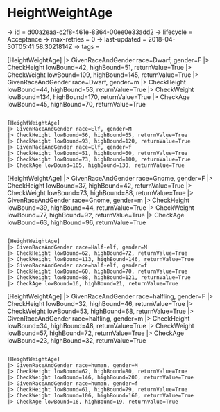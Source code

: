 # HeightWeightAge

-> id = d00a2eaa-c2f8-461e-8364-00ee0e33add2
-> lifecycle = Acceptance
-> max-retries = 0
-> last-updated = 2018-04-30T05:41:58.3021814Z
-> tags = 

[HeightWeightAge]
|> GivenRaceAndGender race=Dwarf, gender=F
|> CheckHeight lowBound=42, highBound=51, returnValue=True
|> CheckWeight lowBound=109, highBound=145, returnValue=True
|> GivenRaceAndGender race=Dwarf, gender=m
|> CheckHeight lowBound=44, highBound=53, returnValue=True
|> CheckWeight lowBound=134, highBound=170, returnValue=True
|> CheckAge lowBound=45, highBound=70, returnValue=True
~~~

[HeightWeightAge]
|> GivenRaceAndGender race=Elf, gender=M
|> CheckHeight lowBound=56, highBound=65, returnValue=True
|> CheckWeight lowBound=93, highBound=120, returnValue=True
|> GivenRaceAndGender race=Elf, gender=f
|> CheckHeight lowBound=51, highBound=60, returnValue=True
|> CheckWeight lowBound=73, highBound=100, returnValue=True
|> CheckAge lowBound=105, highBound=130, returnValue=True
~~~

[HeightWeightAge]
|> GivenRaceAndGender race=Gnome, gender=F
|> CheckHeight lowBound=37, highBound=42, returnValue=True
|> CheckWeight lowBound=73, highBound=88, returnValue=True
|> GivenRaceAndGender race=Gnome, gender=m
|> CheckHeight lowBound=39, highBound=44, returnValue=True
|> CheckWeight lowBound=77, highBound=92, returnValue=True
|> CheckAge lowBound=63, highBound=96, returnValue=True
~~~

[HeightWeightAge]
|> GivenRaceAndGender race=Half-elf, gender=M
|> CheckHeight lowBound=62, highBound=72, returnValue=True
|> CheckWeight lowBound=113, highBound=146, returnValue=True
|> GivenRaceAndGender race=half-elf, gender=f
|> CheckHeight lowBound=60, highBound=70, returnValue=True
|> CheckWeight lowBound=88, highBound=121, returnValue=True
|> CheckAge lowBound=16, highBound=21, returnValue=True
~~~

[HeightWeightAge]
|> GivenRaceAndGender race=halfling, gender=F
|> CheckHeight lowBound=32, highBound=46, returnValue=True
|> CheckWeight lowBound=53, highBound=68, returnValue=True
|> GivenRaceAndGender race=halfling, gender=m
|> CheckHeight lowBound=34, highBound=48, returnValue=True
|> CheckWeight lowBound=57, highBound=72, returnValue=True
|> CheckAge lowBound=23, highBound=32, returnValue=True
~~~

[HeightWeightAge]
|> GivenRaceAndGender race=human, gender=M
|> CheckHeight lowBound=62, highBound=80, returnValue=True
|> CheckWeight lowBound=146, highBound=200, returnValue=True
|> GivenRaceAndGender race=human, gender=f
|> CheckHeight lowBound=61, highBound=79, returnValue=True
|> CheckWeight lowBound=106, highBound=160, returnValue=True
|> CheckAge lowBound=16, highBound=19, returnValue=True
~~~
